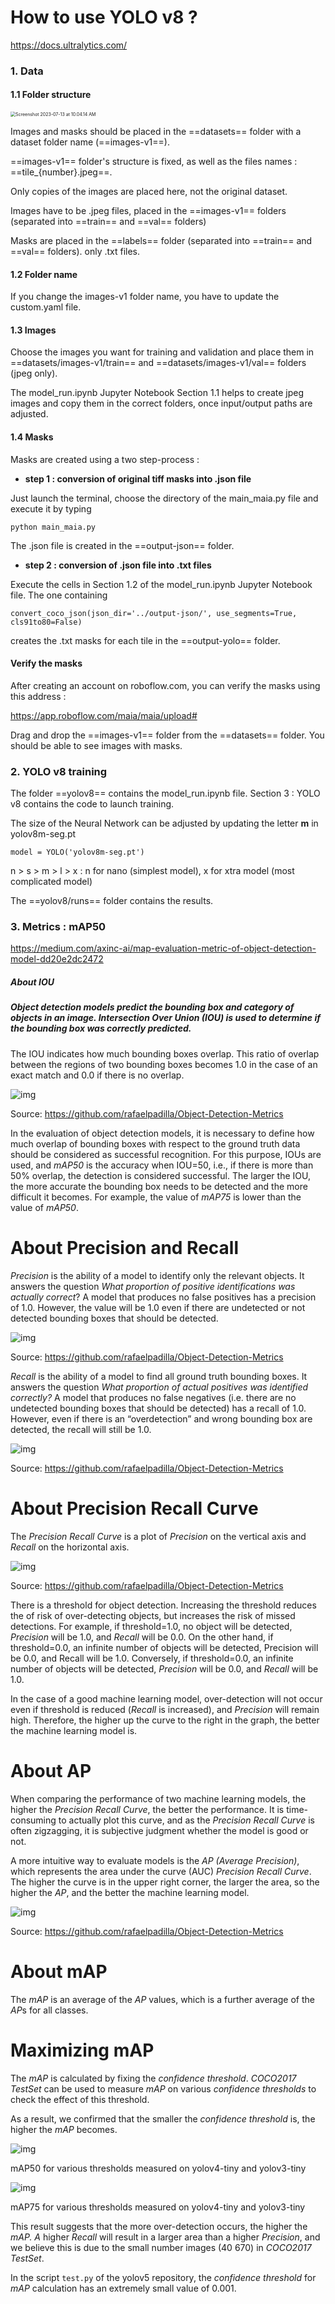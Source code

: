 # How to use YOLO v8 ?

https://docs.ultralytics.com/

### 1. Data

#### 1.1 Folder structure

<img src="/Users/user/Desktop/Screenshot 2023-07-13 at 10.04.14 AM.png" alt="Screenshot 2023-07-13 at 10.04.14 AM" style="zoom:50%;" />

Images and masks should be placed in the ==datasets== folder with a dataset folder name (==images-v1==).

==images-v1== folder's structure is fixed, as well as the files names : ==tile_{number}.jpeg==.

Only copies of the images are placed here, not the original dataset.

Images have to be .jpeg files, placed in the ==images-v1== folders (separated into ==train== and ==val== folders)

Masks are placed in the ==labels== folder (separated into ==train== and ==val== folders). only .txt files.

#### 1.2 Folder name

If you change the images-v1 folder name, you have to update the custom.yaml file.

#### 1.3 Images

Choose the images you want for training and validation and place them in ==datasets/images-v1/train== and ==datasets/images-v1/val== folders (jpeg only).

The model_run.ipynb Jupyter Notebook Section 1.1 helps to create jpeg images and copy them in the correct folders, once input/output paths are adjusted.

#### 1.4 Masks

Masks are created using a two step-process :

- **step 1 : conversion of original tiff masks into .json file**

Just launch the terminal, choose the directory of the main_maia.py file and execute it by typing 

`python main_maia.py`

The .json file is created in the ==output-json== folder.

- **step 2 : conversion of .json file into .txt files**

Execute the cells in Section 1.2 of the model_run.ipynb Jupyter Notebook file. The one containing

`convert_coco_json(json_dir='../output-json/', use_segments=True, cls91to80=False)`

creates the .txt masks for each tile in the ==output-yolo== folder.

#### Verify the masks

After creating an account on roboflow.com, you can verify the masks using this address :

https://app.roboflow.com/maia/maia/upload#

Drag and drop the ==images-v1== folder from the ==datasets== folder. You should be able to see images with masks.



### 2. YOLO v8 training

The folder ==yolov8== contains the model_run.ipynb file. Section 3 :  YOLO v8 contains the code to launch training.

The size of the Neural Network can be adjusted by updating the letter **m** in yolov8m-seg.pt  

`model = YOLO('yolov8m-seg.pt')` 

n > s > m > l > x : n for nano (simplest model), x for xtra model (most complicated model)

The ==yolov8/runs== folder contains the results.



### 3. Metrics : mAP50

https://medium.com/axinc-ai/map-evaluation-metric-of-object-detection-model-dd20e2dc2472

##### About IOU

##### Object detection models predict the bounding box and category of objects in an image. *Intersection Over Union (IOU)* is used to determine if the bounding box was correctly predicted.

The IOU indicates how much bounding boxes overlap. This ratio of overlap between the regions of two bounding boxes becomes 1.0 in the case of an exact match and 0.0 if there is no overlap.

![img](/Users/user/code/flegoualher/maia/yolo-mycomputer-test-20230713/1*fYdiMfuzhqJ5OtSKmo_xtQ-20230713213005507.png)

Source: https://github.com/rafaelpadilla/Object-Detection-Metrics

In the evaluation of object detection models, it is necessary to define how much overlap of bounding boxes with respect to the ground truth data should be considered as successful recognition. For this purpose, IOUs are used, and *mAP50* is the accuracy when IOU=50, i.e., if there is more than 50% overlap, the detection is considered successful. The larger the IOU, the more accurate the bounding box needs to be detected and the more difficult it becomes. For example, the value of *mAP75* is lower than the value of *mAP50*.

# About Precision and Recall

*Precision* is the ability of a model to identify only the relevant objects. It answers the question *What proportion of positive identifications was actually correct*? A model that produces no false positives has a precision of 1.0. However, the value will be 1.0 even if there are undetected or not detected bounding boxes that should be detected.

![img](/Users/user/code/flegoualher/maia/yolo-mycomputer-test-20230713/1*uZk9UCjL6JWYXWmpZ23Log.gif)

Source: https://github.com/rafaelpadilla/Object-Detection-Metrics

*Recall* is the ability of a model to find all ground truth bounding boxes. It answers the question *What proportion of actual positives was identified correctly?* A model that produces no false negatives (i.e. there are no undetected bounding boxes that should be detected) has a recall of 1.0. However, even if there is an “overdetection” and wrong bounding box are detected, the recall will still be 1.0.

![img](/Users/user/code/flegoualher/maia/yolo-mycomputer-test-20230713/1*CQSLw7zTiDyjleV3J5vkSA.gif)

Source: https://github.com/rafaelpadilla/Object-Detection-Metrics

# About Precision Recall Curve

The *Precision Recall Curve* is a plot of *Precision* on the vertical axis and *Recall* on the horizontal axis.

![img](/Users/user/code/flegoualher/maia/yolo-mycomputer-test-20230713/1*hKq9q4TJ7BSDxg6TrGHTRA.png)

Source: https://github.com/rafaelpadilla/Object-Detection-Metrics

There is a threshold for object detection. Increasing the threshold reduces the of risk of over-detecting objects, but increases the risk of missed detections. For example, if threshold=1.0, no object will be detected, *Precision* will be 1.0, and *Recall* will be 0.0. On the other hand, if threshold=0.0, an infinite number of objects will be detected, Precision will be 0.0, and Recall will be 1.0. Conversely, if threshold=0.0, an infinite number of objects will be detected, *Precision* will be 0.0, and *Recall* will be 1.0.

In the case of a good machine learning model, over-detection will not occur even if threshold is reduced (*Recall* is increased), and *Precision* will remain high. Therefore, the higher up the curve to the right in the graph, the better the machine learning model is.

# About AP

When comparing the performance of two machine learning models, the higher the *Precision Recall Curve*, the better the performance. It is time-consuming to actually plot this curve, and as the *Precision Recall Curve* is often zigzagging, it is subjective judgment whether the model is good or not.

A more intuitive way to evaluate models is the *AP (Average Precision)*, which represents the area under the curve (AUC) *Precision Recall Curve*. The higher the curve is in the upper right corner, the larger the area, so the higher the *AP*, and the better the machine learning model.

![img](/Users/user/code/flegoualher/maia/yolo-mycomputer-test-20230713/1*uNRonqOivovAPwspbAp0sQ.png)

Source: https://github.com/rafaelpadilla/Object-Detection-Metrics

# About mAP

The *mAP* is an average of the *AP* values, which is a further average of the *AP*s for all classes.

# Maximizing mAP

The *mAP* is calculated by fixing the *confidence threshold*. *COCO2017 TestSet* can be used to measure *mAP* on various *confidence thresholds* to check the effect of this threshold.

As a result, we confirmed that the smaller the *confidence threshold* is, the higher the *mAP* becomes.

![img](/Users/user/code/flegoualher/maia/yolo-mycomputer-test-20230713/1*OmqjV2xVCoKKsOYZW8j4Kg.png)

mAP50 for various thresholds measured on yolov4-tiny and yolov3-tiny

![img](/Users/user/code/flegoualher/maia/yolo-mycomputer-test-20230713/1*cDUWhnHw6sKjeq943xhkzw.png)

mAP75 for various thresholds measured on yolov4-tiny and yolov3-tiny

This result suggests that the more over-detection occurs, the higher the *mAP. A* higher *Recall* will result in a larger area than a higher *Precision*, and we believe this is due to the small number images (40 670) in *COCO2017 TestSet*.

In the script `test.py` of the yolov5 repository, the *confidence threshold* for *mAP* calculation has an extremely small value of 0.001.